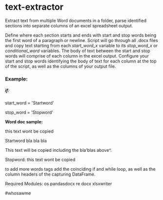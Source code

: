 # text-extractor
Extract text from multiple Word documents in a folder, parse identified sections into separate columns of an excel spreadsheet output.

Define where each section starts and ends with start and stop words being the first word of a paragraph or newline. Script will go through all .docx files and copy text starting from each *start_word_x* variable to its *stop_word_x* or *conditional_word* variables. 
The body of text between the start and stop words will comprise of each column in the excel output. 
Configure your start and stop words identifying the body of text for each column at the top of the script, as well as the columns of your output file. 

<h3>Example:</h3>
<h5>if:</h5>
  
start_word = 'Startword' 

stop_word = 'Stopword'


<b> Word doc sample: </b>

this text wont be copied

Startword  bla bla bla 

This text will be copied including the bla'blas above^.

Stopword:
this text wont be copied



to add more words tags add the coinciding if and while loop, as well as the column headers of the capturing DataFrame. 


Required Modules:
os
pandasdocx
re
docx
xlsxwriter




#whosawme
